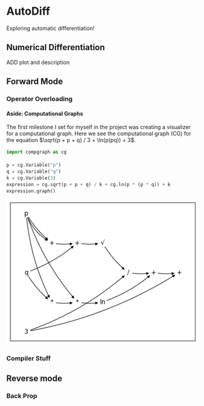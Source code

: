 # AutoDiff
Exploring automatic differentiation!

## Numerical Differentiation

ADD plot and description

## Forward Mode

### Operator Overloading

#### Aside: Computational Graphs

The first milestone I set for myself in the project was creating a visualizer for a computational graph. Here we see the computational graph (CG) for the equation $\sqrt{p + p + q} / 3 + \ln(p(pq)) + 3$.

```python
import compgraph as cg

p = cg.Variable("p")
q = cg.Variable("q")
k = cg.Variable(3)
expression = cg.sqrt(p + p + q) / k + cg.ln(p * (p * q)) + k
expression.graph()
```
<p align="center">
  <img src="readme_images/cg_output.png"  alt="Computational Graph Example"/>
</p>


### Compiler Stuff

## Reverse mode

### Back Prop
